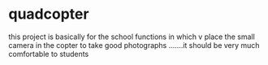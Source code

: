 # quadcopter
this project is basically for the school functions in which v place the small camera in the copter to take good photographs .......it should be very much comfortable to students
